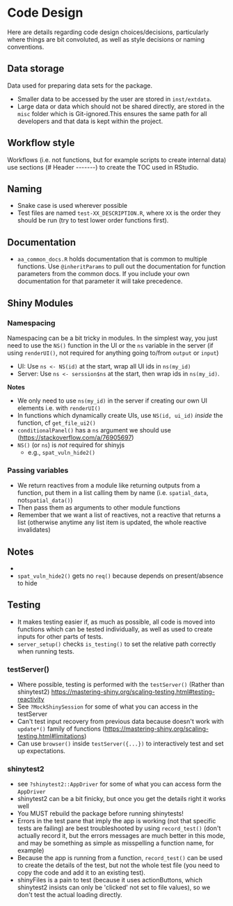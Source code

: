 # Code Design

Here are details regarding code design choices/decisions, 
particularly where things are bit convoluted, as well as style decisions or 
naming conventions.

## Data storage

Data used for preparing data sets for the package. 

- Smaller data to be accessed by the user are stored in `inst/extdata`. 
- Large data or data which should not be shared directly, are stored in the 
  `misc` folder which is Git-ignored.This ensures the same path for all developers
  and that data is kept within the project.

## Workflow style

Workflows (i.e. not functions, but for example scripts to create internal data)
use sections (# Header -------) to create the TOC used in RStudio.

## Naming
- Snake case is used wherever possible
- Test files are named `test-XX_DESCRIPTION.R`, where `XX` is the order they 
  should be run (try to test lower order functions first).

## Documentation
- `aa_common_docs.R` holds documentation that is common to multiple functions.
  Use `@inheritParams` to pull out the documentation for function parameters 
  from the common docs. If you include your own documentation for that parameter
  it will take precedence.
  
## Shiny Modules

### Namespacing
Namespacing can be a bit tricky in modules. In the simplest way, you just need
to use the `NS()` function in the UI or the `ns` variable in the server (if
using `renderUI()`, not required for anything going to/from `output` or `input`)

- UI: Use `ns <- NS(id)` at the start, wrap all UI ids in `ns(my_id)`
- Server: Use `ns <- serssion$ns` at the start, then wrap ids in `ns(my_id)`. 

**Notes**

- We only need to use `ns(my_id)` in the server if creating our own UI elements
  i.e. with `renderUI()`
- In functions which dynamically create UIs, use `NS(id, ui_id)` *inside* the 
  function, cf `get_file_ui2()`
- `conditionalPanel()` has a `ns` argument we should use (https://stackoverflow.com/a/76905697)
- `NS()` (or `ns`) is *not* required for shinyjs
  - e.g., `spat_vuln_hide2()`

### Passing variables
- We return reactives from a module like returning outputs from a function,
  put them in a list calling them by name (i.e. `spatial_data`,
  not`spatial_data()`)
- Then pass them as arguments to other module functions
- Remember that we want a list of reactives, not a reactive that returns a list
  (otherwise anytime any list item is updated, the whole reactive invalidates)

## Notes
- 
- `spat_vuln_hide2()` gets no `req()` because depends on present/absence to hide

## Testing
- It makes testing easier if, as much as possible, all code is moved into 
  functions which can be tested individually, as well as used to create inputs
  for other parts of tests.
- `server_setup()` checks `is_testing()` to set the relative path correctly when running tests.

### testServer()
- Where possible, testing is performed with the `testServer()` (Rather than 
shinytest2) https://mastering-shiny.org/scaling-testing.html#testing-reactivity
- See `?MockShinySession` for some of what you can access in the testServer
- Can't test input recovery from previous data because doesn't work with
  `update*()` family of functions (https://mastering-shiny.org/scaling-testing.html#limitations)
- Can use `browser()` inside `testServer({...})` to interactively test and set
  up expectations.


### shinytest2
- see `?shinytest2::AppDriver` for some of what you can access form the `AppDriver`
- shinytest2 can be a bit finicky, but once you get the details right it works well
- You MUST rebuild the package before running shinytests!
- Errors in the test pane that imply the app is working (not that specific tests 
  are failing) are best troubleshooted by using `record_test()` (don't actually 
  record it, but the errors messages are much better in this mode, and may be 
  something as simple as misspelling a function name, for example)
- Because the app is running from a function, `record_test()` can be used to 
  create the details of the test, but not the whole test file (you need to copy
  the code and add it to an existing test). 
- shinyFiles is a pain to test (because it uses actionButtons, which shinytest2
  insists can only be 'clicked' not set to file values), so we don't test the
  actual loading directly.

